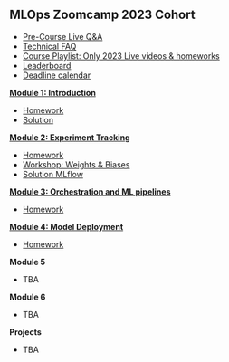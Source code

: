 ## MLOps Zoomcamp 2023 Cohort

* [Pre-Course Live Q&A](https://www.youtube.com/watch?v=o34Q_61iA4Y&list=PL3MmuxUbc_hKqamJqQ7Ew8HxptJYnXqQM&index=1)
* [Technical FAQ](https://docs.google.com/document/d/12TlBfhIiKtyBv8RnsoJR6F72bkPDGEvPOItJIxaEzE0/edit)
* [Course Playlist: Only 2023 Live videos & homeworks](https://www.youtube.com/playlist?list=PL3MmuxUbc_hKqamJqQ7Ew8HxptJYnXqQM)
* [Leaderboard](https://docs.google.com/spreadsheets/d/e/2PACX-1vTHTc2eDorvcprX3SRd_ZejSnOjd7SUBlmr7ttYs9NsbS3G9szB9wMlMfCOLVL5XWCB0p8oaDOfffaZ/pubhtml)
* [Deadline calendar](https://docs.google.com/spreadsheets/d/e/2PACX-1vRNTwA0Of1lyprYpn2YxU-l0gvNeq-up7g7ITB42nPf2gT9Qd3PTzqTmkjAZjk1s__r7D99CsJfcZEO/pubhtml?gid=0&single=true) 

[**Module 1: Introduction**](01-intro)

* [Homework](01-intro/homework.md)
* [Solution](01-intro/homework.ipynb)

[**Module 2: Experiment Tracking**](02-experiment-tracking/)

* [Homework](02-experiment-tracking/homework.md)
* [Workshop: Weights & Biases](02-experiment-tracking/wandb.md)
* [Solution MLflow](02-experiment-tracking/solution-mlflow/)

[**Module 3: Orchestration and ML pipelines**](03-orchestration/)

* [Homework](03-orchestration/homework.md)

[**Module 4: Model Deployment**](04-deployment)

* [Homework](04-deployment/homework.md)

**Module 5**

* TBA

**Module 6**

* TBA


**Projects**

* TBA
